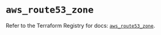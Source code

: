 # `aws_route53_zone`

Refer to the Terraform Registry for docs: [`aws_route53_zone`](https://registry.terraform.io/providers/hashicorp/aws/3.76.1/docs/resources/route53_zone).
